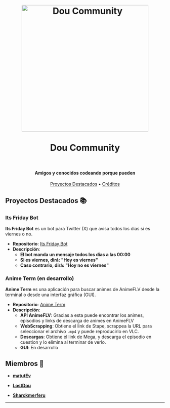 <h1 align="center">
  <br>
  <a href="https://github.com/Dou-Community"><img src="https://github.com/user-attachments/assets/3490f5ba-10ff-472d-8934-aa7c73cbccee" alt="Dou Community" width="400"></a>
  <br>
  <br>
  Dou Community
  <br>
  <br>
</h1>


<h4 align="center">Amigos y conocidos codeando porque pueden</h4>

<p align="center">
  <a href="#proyectos-destacados">Proyectos Destacados</a> •
  <a href="#creditos">Créditos</a>
</p>

## Proyectos Destacados 📚

### Its Friday Bot
**Its Friday Bot** es un bot para Twitter (X) que avisa todos los dias si es viernes o no.
- **Repositorio**: [Its Friday Bot](https://github.com/Dou-Community-S-A/Its_Friday_Bot)
- **Descripción**:
  - **El bot manda un mensaje todos los dias a las 00:00**
  - **Si es viernes, dirá: "Hoy es viernes"**
  - **Caso contrario, dirá: "Hoy no es viernes"**

### Anime Term (en desarrollo)
**Anime Term** es una aplicación para buscar animes de AnimeFLV desde la terminal o desde una interfaz gráfica (GUI).
- **Repositorio**: [Anime Term](https://github.com/Dou-Community/term-anime)
- **Descripción**:
  - **API AnimeFLV**: Gracias a esta puede encontrar los animes, episodios y links de descarga de animes en AnimeFLV
  - **WebScrapping**: Obtiene el link de Stape, scrappea la URL para seleccionar el archivo `.mp4` y puede reproducirlo en VLC.
  - **Descargas**: Obtiene el link de Mega, y descarga el episodio en cuestion y lo elimina al terminar de verlo.
  - **GUI**: En desarrollo

## Miembros 👥

- **[matutEv](https://github.com/matiasdante)**

- **[LostDou](https://github.com/lostdou)**

- **[Sharckmerferu](https://github.com/Shackmerferu)**

---

